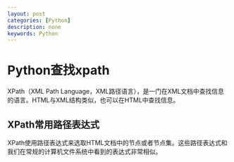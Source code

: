 ```yaml
---
layout: post
categories: [Python]
description: none
keywords: Python
---
```

# Python查找xpath
XPath（XML Path Language，XML路径语言），是一门在XML文档中查找信息的语言。HTML与XML结构类似，也可以在HTML中查找信息。

## XPath常用路径表达式
XPath使用路径表达式来选取HTML文档中的节点或者节点集。这些路径表达式和我们在常规的计算机文件系统中看到的表达式非常相似。




